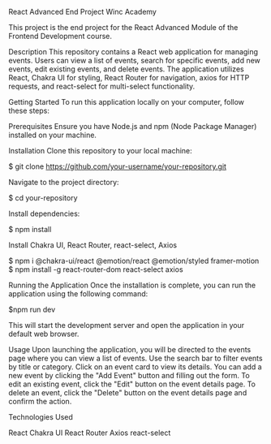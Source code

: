 React Advanced End Project Winc Academy

This project is the end project for the React Advanced Module of the Frontend Development course.

Description
This repository contains a React web application for managing events. Users can view a list of events, search for specific events, add new events, edit existing events, and delete events. The application utilizes React, Chakra UI for styling, React Router for navigation, axios for HTTP requests, and react-select for multi-select functionality.

Getting Started
To run this application locally on your computer, follow these steps:

Prerequisites
Ensure you have Node.js and npm (Node Package Manager) installed on your machine.

Installation
Clone this repository to your local machine:

$ git clone https://github.com/your-username/your-repository.git

Navigate to the project directory:

$ cd your-repository

Install dependencies:

$ npm install

Install Chakra UI, React Router, react-select, Axios

$ npm i @chakra-ui/react @emotion/react @emotion/styled framer-motion
$ npm install -g react-router-dom react-select axios

Running the Application
Once the installation is complete, you can run the application using the following command:

$npm run dev

This will start the development server and open the application in your default web browser.

Usage
Upon launching the application, you will be directed to the events page where you can view a list of events.
Use the search bar to filter events by title or category.
Click on an event card to view its details.
You can add a new event by clicking the "Add Event" button and filling out the form.
To edit an existing event, click the "Edit" button on the event details page.
To delete an event, click the "Delete" button on the event details page and confirm the action.


Technologies Used

React
Chakra UI
React Router
Axios
react-select
